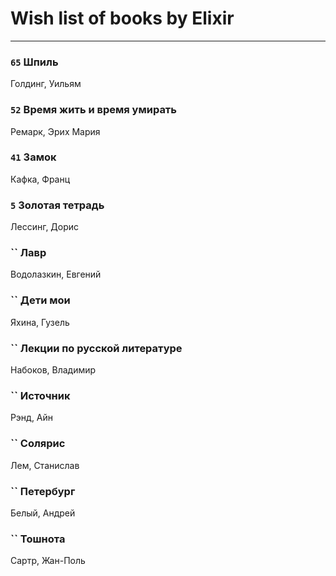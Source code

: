 # Wish list of books by Elixir
---

### `65` Шпиль
Голдинг, Уильям

### `52` Время жить и время умирать
Ремарк, Эрих Мария

### `41` Замок
Кафка, Франц

### `5` Золотая тетрадь
Лессинг, Дорис

### `` Лавр
Водолазкин, Евгений

### `` Дети мои
Яхина, Гузель

### `` Лекции по русской литературе
Набоков, Владимир

### `` Источник
Рэнд, Айн

### `` Солярис
Лем, Станислав

### `` Петербург
Белый, Андрей

### `` Тошнота
Сартр, Жан-Поль

